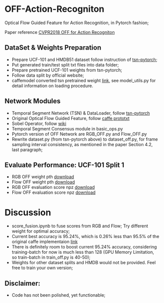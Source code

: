 # OFF-Action-Recogniton
Optical Flow Guided Feature for Action Recognition, in Pytorch fashion;

Paper reference [CVPR2018 OFF for Action Recogniton](https://arxiv.org/pdf/1711.11152.pdf)

## DataSet & Weights Preparation
+ Prepare UCF-101 and HMDB51 dataset follow instruction of [tsn-pytorch](https://github.com/yjxiong/tsn-pytorch);
+ Put generated train/test split txt files into data folder;
+ Prepare pretrained UCF-101 weights from tsn-pytorch;
+ Follow data split by official website;
+ caffemodel converted tsn pretrained weight [link](https://drive.google.com/open?id=1XdBp2qUGef1rR7UrYpZLAkWFk0Fq0G-l),
 see model_utils.py for detail information on loading procedure.

## Network Modules
+ Temporal Segment Network (TSN) & DataLoader, follow [tsn-pytorch](https://github.com/yjxiong/tsn-pytorch)
+ Original Optical Flow Guided Feature, follow [caffe prototxt](https://github.com/kevin-ssy/Optical-Flow-Guided-Feature/blob/master/models/ucf101/rgb_off/1/train.prototxt)
+ Sobel Operator, follow [wiki](https://en.wikipedia.org/wiki/Sobel_operator)
+ Temporal Segment Consensus module in basic_ops.py
+ Pytorch version of OFF Network are RGB_OFF.py and Flow_OFF.py
+ Rewrite dataset.py (from tsn-pytorch above) to dataset_off.py, for frame sampling interval consistency, as mentioned in the paper Section 4.2, last paragraph;

## Evaluate Performance: UCF-101 Split 1
+ RGB OFF weight pth [download](https://drive.google.com/open?id=1ixqxotsee9ayaT5CVbMfqiZHVZ9Nff2O)
+ Flow OFF weight pth [download](https://drive.google.com/open?id=1IQf_cOgicEews9si4K0vyw5GqOZvrmF9)
+ RGB OFF evaluation score npz [download](https://drive.google.com/file/d/1e5yHqC-BX22lXoSnB2GM2NqINxGbcyId/view?usp=sharing)
+ Flow OFF evaluation score npz [download](https://drive.google.com/file/d/1O3P2UH0_kWvhW_0VVBIcsJIk_iX2xJI0/view?usp=sharing)

# Discussion
+ score_fusion.ipynb to fuse scores from RGB and Flow; Try different weight for optimal accuracy;
+ Current best accuracy is 95.24%, which is 0.26% less than 95.5% of the original caffe implementaion [link](https://github.com/kevin-ssy/Optical-Flow-Guided-Feature)
+ There is definitely room to boost current 95.24% accuracy, considering training-batch for now is much less than 128 (GPU Memory Limitation, so train-batch in train_off.py is 40-50);
+ Weights for other dataset splits and HMDB would not be provided. Feel free to train your own version;

## Disclaimer:
+ Code has not been polished, yet functionable;
